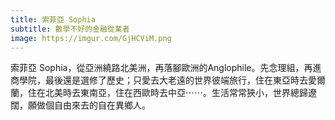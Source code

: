 ```yaml
---
title: 索菲亞 Sophia
subtitle: 數學不好的金融從業者
image: https://imgur.com/GjHCViM.png
---
```

索菲亞 Sophia，從亞洲繞路北美洲，再落腳歐洲的Anglophile。先念理組，再進商學院，最後還是選修了歷史；只愛去大老遠的世界彼端旅行，住在東亞時去愛爾蘭，住在北美時去東南亞，住在西歐時去中亞⋯⋯。生活常常狹小，世界總歸遼闊，願做個自由來去的自在異鄉人。
